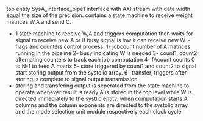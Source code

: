 top entity SysA_interface_pipe1
interface with AXI stream with data width equal the size of the precision.
contains a state machine to receive weight matrices W,A and send C.
- 1 state machine to receive W,A and triggers computation
then waits for signal to receive new A or if busy signal is low it can receive new W.
-flags and counters control process:
    1- jobcount number of A matrices running in the pipeline
    2- busy indicating W is needed
    3- count1, count2 alternating counters to track each job computation
    4- fAcount counts 0 to N-1 to feed A matrix
    5- store triggered by count1 and count2 to signal start storing output from the systolic array.
    6- transfer, triggers after storing is complete to signal output transmission
- storing and transfering output is seperated from the state machine to operate whenever result is ready
A is stored in the top level while W is directed immediately to the systlic entity.
when computation starts A columns and the column exponents are directed to the systolic array and the mode selection unit module respectively each clock cycle